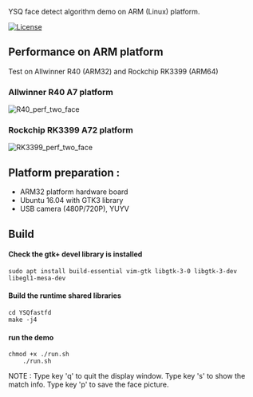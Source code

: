  YSQ face detect algorithm demo on ARM (Linux) platform.

[![License](https://img.shields.io/hexpm/l/plug.svg)](LICENSE)

## Performance on ARM platform 

Test on Allwinner R40 (ARM32) and Rockchip RK3399 (ARM64)

### Allwinner R40 A7 platform

![R40_perf_two_face](https://oaid.github.io/pics/YSQfd/R40_perf.png) 

### Rockchip RK3399 A72 platform

![RK3399_perf_two_face](https://oaid.github.io/pics/YSQfd/RK3399_perf.png)

## Platform preparation :

* ARM32 platform hardware board 
* Ubuntu 16.04 with GTK3 library
* USB camera (480P/720P), YUYV

## Build
#### Check the gtk+ devel library is installed

	sudo apt install build-essential vim-gtk libgtk-3-0 libgtk-3-dev libegl1-mesa-dev

#### Build the runtime shared libraries

	cd YSQfastfd
	make -j4

#### run the demo

	chmod +x ./run.sh
        ./run.sh

NOTE :
  Type key 'q' to quit the display window.
  Type key 's' to show the match info.
  Type key 'p' to save the face picture.

